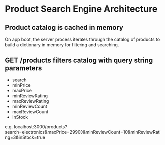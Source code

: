 # Product Search Engine Architecture

## Product catalog is cached in memory

On app boot, the server process iterates through the catalog of products to build a dictionary in memory for filtering and searching.

## GET /products filters catalog with query string parameters

- search
- minPrice
- maxPrice
- minReviewRating
- maxReviewRating
- minReviewCount
- maxReviewCount
- inStock

e.g. localhost:3000/products?search=electronics&maxPrice=29900&minReviewCount=10&minReviewRating=3&inStock=true
